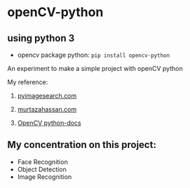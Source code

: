 # openCV-python

## using python 3
- opencv package python: ```pip install opencv-python```

An experiment to make a simple project with openCV python

My reference:

1. [pyimagesearch.com](https://www.pyimagesearch.com/)

1. [murtazahassan.com](https://www.murtazahassan.com/)

1. [OpenCV python-docs](https://opencv-python-tutroals.readthedocs.io/en/latest/py_tutorials/py_tutorials.html)

## My concentration on this project:
- Face Recognition
- Object Detection
- Image Recognition
